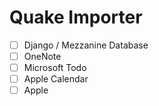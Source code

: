 # Quake Importer

- [ ] Django / Mezzanine Database
- [ ] OneNote
- [ ] Microsoft Todo
- [ ] Apple Calendar
- [ ] Apple